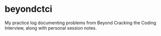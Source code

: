# beyondctci

My practice log documenting problems from Beyond Cracking the Coding Interview, along with personal session notes.
